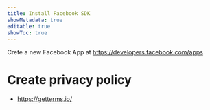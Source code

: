 ```yaml
---
title: Install Facebook SDK
showMetadata: true
editable: true
showToc: true
---
```


Crete a new Facebook App at https://developers.facebook.com/apps

# Create privacy policy
- https://getterms.io/

